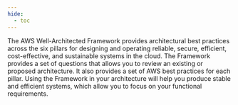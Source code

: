 ```yaml
---
hide:
  - toc
---
```


The AWS Well-Architected Framework provides architectural best practices across the six pillars for designing and operating reliable, secure, efficient, cost-effective, and sustainable systems in the cloud. The Framework provides a set of questions that allows you to review an existing or proposed architecture. It also provides a set of AWS best practices for each pillar. Using the Framework in your architecture will help you produce stable and efficient systems, which allow you to focus on your functional requirements.

